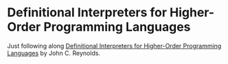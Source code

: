 # Definitional Interpreters for Higher-Order Programming Languages

Just following along [Definitional Interpreters for Higher-Order Programming Languages](https://dl.acm.org/doi/10.1145/800194.805852) by John C. Reynolds.
